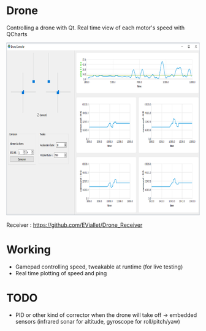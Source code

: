 # Drone
Controlling a drone with Qt. Real time view of each motor's speed with QCharts

<img src="Capture.PNG" height="450" width="800">

Receiver : https://github.com/EViallet/Drone_Receiver

# Working
* Gamepad controlling speed, tweakable at runtime (for live testing)
* Real time plotting of speed and ping

# TODO
* PID or other kind of corrector when the drone will take off -> embedded sensors (infrared sonar for altitude, gyroscope for roll/pitch/yaw)
